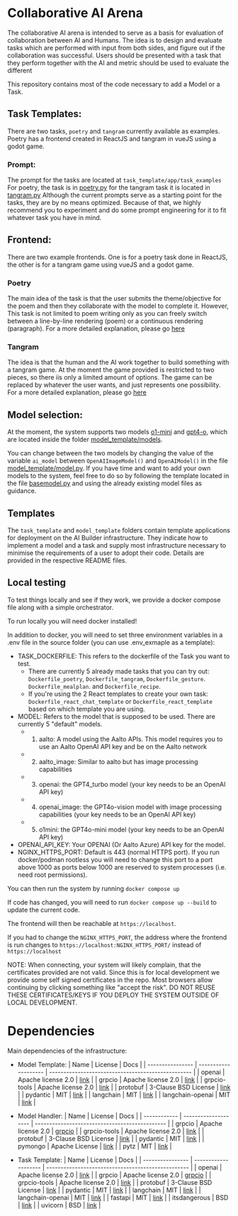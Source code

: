 # Collaborative AI Arena

The collaborative AI arena is intended to serve as a basis for evaluation of collaboration between AI and Humans. The idea is to design and evaluate tasks which are performed with input from both sides, and figure out if the collaboration was successful.
Users should be presented with a task that they perform together with the AI and metric should be used to evaluate the different

This repository contains most of the code necessary to add a Model or a Task.

## Task Templates:

There are two tasks, `poetry` and `tangram` currently available as examples. Poetry has a frontend created in ReactJS and tangram in vueJS using a godot game.

### Prompt:

The prompt for the tasks are located at `task_template/app/task_examples` For poetry, the task is in [poetry.py](task_template/app/task_examples/poetry.py)
for the tangram task it is located in [tangram.py](task_template/app/task_examples/tangram.py)
Although the current prompts serve as a starting point for the tasks, they are by no means optimized. Because of that, we highly recommend you to experiment and do some prompt engineering for it to fit whatever task you have in mind.

## Frontend:

There are two example frontends. One is for a poetry task done in ReactJS, the other is for a tangram game using vueJS and a godot game.

### Poetry

The main idea of the task is that the user submits the theme/objective for the poem and then they collaborate with the model to complete it. However, This task is not limited to poem writing only as you can freely switch between a line-by-line rendering (poem) or a continuous rendering (paragraph). For a more detailed explanation, please go [here](task_template/frontend_poetry/README.md)

### Tangram

The idea is that the human and the AI work together to build something with a tangram game. At the moment the game provided is restricted to two pieces, so there iis only a limited amount of options. The game can be replaced by whatever the user wants, and just represents one possibility.
For a more detailed explanation, please go [here](task_template/frontend_tangram/README.md)

## Model selection:

At the moment, the system supports two models [o1-mini](model_template/models/openAI_model.py) and [gpt4-o](model_template/models/openAI_image_model.py), which are located inside the folder [model_template/models](model_template/models).

You can change between the two models by changing the value of the variable `ai_model` between `OpenAIImageModel()` and `OpenAIModel()` in the file [model_template/model.py](model_template/model.py).
If you have time and want to add your own models to the system, feel free to do so by following the template located in the file [basemodel.py](model_template/models/basemodel.py) and using the already existing model files as guidance.

## Templates

The `task_template` and `model_template` folders contain template applications for deployment on the AI Builder infrastructure.
They indicate how to implement a model and a task and supply most infrastructure necessary to minimise the requirements of a user to adopt their code.
Details are provided in the respective README files.

## Local testing

<a id="local-testing"></a>
To test things locally and see if they work, we provide a docker compose file along with a simple orchestrator.

To run locally you will need docker installed!

In addition to docker, you will need to set three environment variables in a .env file in the source folder (you can use .env_exmaple as a template):

- TASK_DOCKERFILE: This refers to the dockerfile of the Task you want to test.
  - There are currently 5 already made tasks that you can try out: `Dockerfile_poetry`, `Dockerfile_tangram`, `Dockerfile_gesture`. `Dockerfile_mealplan`. and `Dockerfile_recipe`.
  - If you're using the 2 React templates to create your own task: `Dockerfile_react_chat_template` or `Dockerfile_react_template` based on which template you are using.
- MODEL: Refers to the model that is supposed to be used. There are currently 5 "default" models.
  - 1. aalto: A model using the Aalto APIs. This model requires you to use an Aalto OpenAI API key and be on the Aalto network
  - 2. aalto_image: Similar to aalto but has image processing capabilities
  - 3. openai: the GPT4_turbo model (your key needs to be an OpenAI API key)
  - 4. openai_image: the GPT4o-vision model with image processing capabilities (your key needs to be an OpenAI API key)
  - 5. o1mini: the GPT4o-mini model (your key needs to be an OpenAI API key)
- OPENAI_API_KEY: Your OPENAI (Or Aalto Azure) API key for the model.
- NGINX_HTTPS_PORT: Default is 443 (normal HTTPS port). If you run docker/podman rootless you will need to change this port to a port above 1000 as ports below 1000 are reserved to system processes (i.e. need root permissions).

You can then run the system by running `docker compose up`

If code has changed, you will need to run `docker compose up --build` to update the current code.

The frontend will then be reachable at `https://localhost`.

If you had to change the `NGINX_HTTPS_PORT`, the address where the frontend is run changes to `https://localhost:NGINX_HTTPS_PORT/` instead of `https://localhost`

NOTE: When connecting, your system will likely complain, that the certificates provided are not valid. Since this is for local development we provide some self signed certificates in the repo. Most browsers allow continuing by clicking something like "accept the risk".
DO NOT REUSE THESE CERTIFICATES/KEYS IF YOU DEPLOY THE SYSTEM OUTSIDE OF LOCAL DEVELOPMENT.

# Dependencies

Main dependencies of the infrastructure:

- Model Template:
  | Name | License | Docs |
  | ---------------- | -------------------- | -------------------------------------------------- |
  | openai | Apache license 2.0 | [link](https://pypi.org/project/openai/) |
  | grpcio | Apache license 2.0 | [link](https://pypi.org/project/grpcio/) |
  | grpcio-tools | Apache license 2.0 | [link](https://pypi.org/project/grpcio-tools/) |
  | protobuf | 3-Clause BSD License | [link](https://pypi.org/project/protobuf/) |
  | pydantic | MIT | [link](https://pypi.org/project/pydantic/) |
  | langchain | MIT | [link](https://pypi.org/project/langchain/) |
  | langchain-openai | MIT | [link](https://pypi.org/project/langchain-openai/) |

- Model Handler:
  | Name | License | Docs |
  | ------------ | -------------------- | ---------------------------------------------- |
  | grpcio | Apache license 2.0 | [grpcio](https://pypi.org/project/grpcio/) |
  | grpcio-tools | Apache license 2.0 | [link](https://pypi.org/project/grpcio-tools/) |
  | protobuf | 3-Clause BSD License | [link](https://pypi.org/project/protobuf/) |
  | pydantic | MIT | [link](https://pypi.org/project/pydantic/) |
  | pymongo | Apache License | [link](https://pypi.org/project/pymongo/) |
  | pytz | MIT | [link](https://pypi.org/project/pytz/) |

- Task Template:
  | Name | License | Docs |
  | ---------------- | -------------------- | -------------------------------------------------- |
  | openai | Apache license 2.0 | [link](https://pypi.org/project/openai/) |
  | grpcio | Apache license 2.0 | [grpcio](https://pypi.org/project/grpcio/) |
  | grpcio-tools | Apache license 2.0 | [link](https://pypi.org/project/grpcio-tools/) |
  | protobuf | 3-Clause BSD License | [link](https://pypi.org/project/protobuf/) |
  | pydantic | MIT | [link](https://pypi.org/project/pydantic/) |
  | langchain | MIT | [link](https://pypi.org/project/langchain/) |
  | langchain-openai | MIT | [link](https://pypi.org/project/langchain-openai/) |
  | fastapi | MIT | [link](https://pypi.org/project/fastapi/) |
  | itsdangerous | BSD | [link](https://pypi.org/project/itsdangerous/) |
  | uvicorn | BSD | [link](https://pypi.org/project/uvicorn/) |
